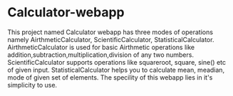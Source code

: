 # Calculator-webapp
This project named Calculator webapp has three modes of operations namely AirthmeticCalculator, ScientificCalculator, StatisticalCalculator.
AirthmeticCalculator is used for basic Airthmetic operations like addition,subtraction,multiplication,division of any two numbers.
ScientificCalculator supports operations like squareroot, square, sine() etc of given input.
StatisticalCalculator helps you to calculate mean, meadian, mode of given set of elements.
The specility of this webapp lies in it's simplicity to use.
